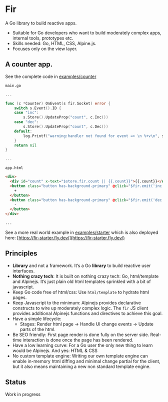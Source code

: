 # Fir

A Go library to build reactive apps.

- Suitable for Go developers who want to build moderately complex apps, internal tools, prototypes etc.
- Skills needed: Go, HTML, CSS, Alpine.js.
- Focuses only on the view layer.

## A counter app.

See the complete code in [examples/counter](./examples/counter)

`main.go`

```go
...

func (c *Counter) OnEvent(s fir.Socket) error {
	switch s.Event().ID {
	case "inc":
		s.Store().UpdateProp("count", c.Inc())
	case "dec":
		s.Store().UpdateProp("count", c.Dec())
	default:
		log.Printf("warning:handler not found for event => \n %+v\n", s.Event())
	}
	return nil
}

...
```

`app.html`

```html
<div>
  <div id="count" x-text="$store.fir.count || {{.count}}">{{.count}}</div>
  <button class="button has-background-primary" @click="$fir.emit('inc')">
    +
  </button>
  <button class="button has-background-primary" @click="$fir.emit('dec')">
    -
  </button>
</div>

...
```

See a more real world example in [examples/starter](./examples/starter/) which is also deployed here: [https://fir-starter.fly.dev/](https://fir-starter.fly.dev/)

## Principles

- **Library** and not a framework. It’s a Go **library** to build reactive user interfaces.
- **Nothing crazy tech**: It is built on nothing crazy tech: Go, html/template and Alpinejs. It’s just plain old html templates sprinkled with a bit of javascript.
- Keep Go code free of html/css: Use `html/template` to hydrate html pages.
- Keep Javascript to the minimum: Alpinejs provides declarative constructs to wire up moderately complex logic. The `fir` JS client provides additional Alpinejs functions and directives to achieve this goal.
- Have a simple lifecycle:
  - Stages: Render html page -> Handle UI change events → Update parts of the html.
- Be SEO friendly: First page render is done fully on the server side. Real-time interaction is done once the page has been rendered.
- Have a low learning curve: For a Go user the only new thing to learn would be Alpinejs. And yes: HTML & CSS
- No custom template engine: Writing our own template engine can enable in-memory html diffing and minimal change partial for the client, but it also means maintaining a new non standard template engine.

## Status

Work in progress

